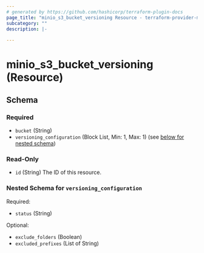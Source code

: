 ```yaml
---
# generated by https://github.com/hashicorp/terraform-plugin-docs
page_title: "minio_s3_bucket_versioning Resource - terraform-provider-minio"
subcategory: ""
description: |-
  
---
```


# minio_s3_bucket_versioning (Resource)





<!-- schema generated by tfplugindocs -->
## Schema

### Required

- `bucket` (String)
- `versioning_configuration` (Block List, Min: 1, Max: 1) (see [below for nested schema](#nestedblock--versioning_configuration))

### Read-Only

- `id` (String) The ID of this resource.

<a id="nestedblock--versioning_configuration"></a>
### Nested Schema for `versioning_configuration`

Required:

- `status` (String)

Optional:

- `exclude_folders` (Boolean)
- `excluded_prefixes` (List of String)
